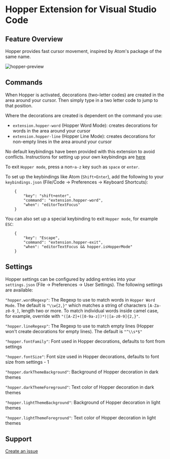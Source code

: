 # Hopper Extension for Visual Studio Code

## Feature Overview

Hopper provides fast cursor movement, inspired by Atom's package of the same name.

![hopper-preview](https://cloud.githubusercontent.com/assets/2899448/19660934/0481c44c-9a32-11e6-87cc-1f8913922ccb.gif)

## Commands

When Hopper is activated, decorations (two-letter codes) are created in the area around your cursor. Then simply type in a two letter code to jump to that position.

Where the decorations are created is dependent on the command you use:

-   `extension.hopper-word` (Hopper Word Mode): creates decorations for words in the area around your cursor
-   `extension.hopper-line` (Hopper Line Mode): creates decorations for non-empty lines in the area around your cursor

No default keybindings have been provided with this extension to avoid conflicts. Instructions for setting up your own keybindings are [here](https://code.visualstudio.com/docs/customization/keybindings)

To exit `Hopper mode`, press a non-`a-z` key such as `space` or `enter`.

To set up the keybindings like Atom (`Shift+Enter`), add the following to your `keybindings.json` (File/Code -> Preferences -> Keyboard Shortcuts):

```
    {
        "key": "shift+enter",
        "command": "extension.hopper-word",
        "when": "editorTextFocus"
    }
```

You can also set up a special keybinding to exit `Hopper mode`, for example `ESC`:

```
    {
        "key": "Escape",
        "command": "extension.hopper-exit",
        "when": "editorTextFocus && hopper.isHopperMode"
    }
```

## Settings

Hopper settings can be configured by adding entries into your `settings.json` (File -> Preferences -> User Settings). The following settings are available:

`"hopper.wordRegexp"`: The Regexp to use to match words in `Hopper Word Mode`. The default is `"\\w{2,}"` which matches a string of characters `[A-Za-z0-9_]`, length two or more. To match individual words inside camel case, for example, override with `"([A-Z]+([0-9a-z])*)|[a-z0-9]{2,}"`.

`"hopper.lineRegexp"`: The Regexp to use to match empty lines (Hopper won't create decorations for empty lines). The default is `"^\\s*$"`

`"hopper.fontFamily"`: Font used in Hopper decorations, defaults to font from settings

`"hopper.fontSize"`: Font size used in Hopper decorations, defaults to font size from settings - 1

`"hopper.darkThemeBackground"`: Background of Hopper decoration in dark themes

`"hopper.darkThemeForeground"`: Text color of Hopper decoration in dark themes

`"hopper.lightThemeBackground"`: Background of Hopper decoration in light themes

`"hopper.lightThemeForeground"`: Text color of Hopper decoration in light themes

## Support

[Create an issue](https://github.com/wmaurer/vscode-hopper/issues)
